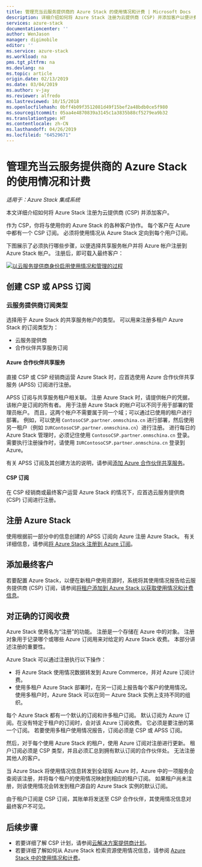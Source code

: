 ```yaml
---
title: 管理充当云服务提供商的 Azure Stack 的使用情况和计费 | Microsoft Docs
description: 详细介绍如何将 Azure Stack 注册为云提供商 (CSP) 并添加客户以便计费。
services: azure-stack
documentationcenter: ''
author: WenJason
manager: digimobile
editor: ''
ms.service: azure-stack
ms.workload: na
pms.tgt_pltfrm: na
ms.devlang: na
ms.topic: article
origin.date: 02/13/2019
ms.date: 03/04/2019
ms.author: v-jay
ms.reviewer: alfredo
ms.lastreviewed: 10/15/2018
ms.openlocfilehash: 0bff4b09f3512081d49f15bef2a48bdb0ce5f980
ms.sourcegitcommit: 05aa4e4870839a3145c1a3835b88cf5279ea9b32
ms.translationtype: HT
ms.contentlocale: zh-CN
ms.lasthandoff: 04/26/2019
ms.locfileid: "64529671"
---
```

# <a name="manage-usage-and-billing-for-azure-stack-as-a-cloud-service-provider"></a>管理充当云服务提供商的 Azure Stack 的使用情况和计费

*适用于：Azure Stack 集成系统*

本文详细介绍如何将 Azure Stack 注册为云提供商 (CSP) 并添加客户。

作为 CSP，你将与使用你的 Azure Stack 的各种客户协作。 每个客户在 Azure 中都有一个 CSP 订阅。 必须将使用情况从 Azure Stack 定向到每个用户订阅。

下图展示了必须执行哪些步骤，以便选择共享服务帐户并将 Azure 帐户注册到 Azure Stack 帐户。 注册后，即可载入最终客户：

[![以云服务提供商身份启用使用情况和管理的过程](media/azure-stack-add-manage-billing-as-a-csp/process-add-useage-as-a-csp.png "以云服务提供商身份启用使用情况和管理的过程")](media/azure-stack-add-manage-billing-as-a-csp/process-add-useage-as-a-csp.png#lightbox)

## <a name="create-a-csp-or-apss-subscription"></a>创建 CSP 或 APSS 订阅

### <a name="cloud-service-provider-subscription-types"></a>云服务提供商订阅类型

选择用于 Azure Stack 的共享服务帐户的类型。 可以用来注册多租户 Azure Stack 的订阅类型为：

- 云服务提供商
- 合作伙伴共享服务订阅

#### <a name="azure-partner-shared-services"></a>Azure 合作伙伴共享服务

直接 CSP 或 CSP 经销商运营 Azure Stack 时，应首选使用 Azure 合作伙伴共享服务 (APSS) 订阅进行注册。

APSS 订阅与共享服务租户相关联。 注册 Azure Stack 时，请提供帐户的凭据，该帐户是订阅的所有者。 用于注册 Azure Stack 的帐户可以不同于用于部署的管理员帐户。 而且，这两个帐户不需要属于同一个域；可以通过已使用的租户进行部署。 例如，可以使用 `ContosoCSP.partner.onmschina.cn` 进行部署，然后使用另一租户（例如 `IURContosoCSP.partner.onmschina.cn`）进行注册。 进行每日的 Azure Stack 管理时，必须记住使用 `ContosoCSP.partner.onmschina.cn` 登录。 需要执行注册操作时，请使用 `IURContosoCSP.partner.onmschina.cn` 登录到 Azure。

有关 APSS 订阅及其创建方法的说明，请参阅[添加 Azure 合作伙伴共享服务](https://msdn.microsoft.com/partner-center/shared-services)。

#### <a name="csp-subscriptions"></a>CSP 订阅

在 CSP 经销商或最终客户运营 Azure Stack 的情况下，应首选云服务提供商 (CSP) 订阅进行注册。

## <a name="register-azure-stack"></a>注册 Azure Stack

使用根据前一部分中的信息创建的 APSS 订阅向 Azure 注册 Azure Stack。 有关详细信息，请参阅[将 Azure Stack 注册到 Azure 订阅](azure-stack-registration.md)。

## <a name="add-end-customer"></a>添加最终客户

若要配置 Azure Stack，以便在新租户使用资源时，系统将其使用情况报告给云服务提供商 (CSP) 订阅，请参阅[将租户添加到 Azure Stack 以获取使用情况和计费信息](azure-stack-csp-howto-register-tenants.md)。

## <a name="charge-the-right-subscriptions"></a>对正确的订阅收费

Azure Stack 使用名为“注册”的功能。 注册是一个存储在 Azure 中的对象。 注册对象用于记录哪个或哪些 Azure 订阅用来对给定的 Azure Stack 收费。 本部分讲述注册的重要性。

Azure Stack 可以通过注册执行以下操作：

- 将 Azure Stack 使用情况数据转发到 Azure Commerce，并对 Azure 订阅计费。
- 使用多租户 Azure Stack 部署时，在另一订阅上报告每个客户的使用情况。 使用多租户时，Azure Stack 可以在同一 Azure Stack 实例上支持不同的组织。

每个 Azure Stack 都有一个默认的订阅和许多租户订阅。 默认订阅为 Azure 订阅。在没有特定于租户的订阅时，会对该 Azure 订阅收费。 它必须是要注册的第一个订阅。 若要使用多租户使用情况报告，订阅必须是 CSP 或 APSS 订阅。

然后，对于每个使用 Azure Stack 的租户，使用 Azure 订阅对注册进行更新。 租户订阅必须是 CSP 类型，并且必须汇总到拥有默认订阅的合作伙伴处。 无法注册其他人的客户。

当 Azure Stack 将使用情况信息转发到全球版 Azure 时，Azure 中的一项服务会查阅该注册，并将每个租户的使用情况映射到相应的租户订阅。 如果租户尚未注册，则该使用情况会转发到租户源自的 Azure Stack 实例的默认订阅。

由于租户订阅是 CSP 订阅，其账单将发送至 CSP 合作伙伴，其使用情况信息对最终客户不可见。

## <a name="next-steps"></a>后续步骤

- 若要详细了解 CSP 计划，请参阅[云解决方案提供商计划](https://partner.microsoft.com/solutions/microsoft-cloud-solutions)。
- 若要详细了解如何从 Azure Stack 检索资源使用情况信息，请参阅 [Azure Stack 中的使用情况和计费](azure-stack-billing-and-chargeback.md)。
<!-- Update_Description: wording update -->
